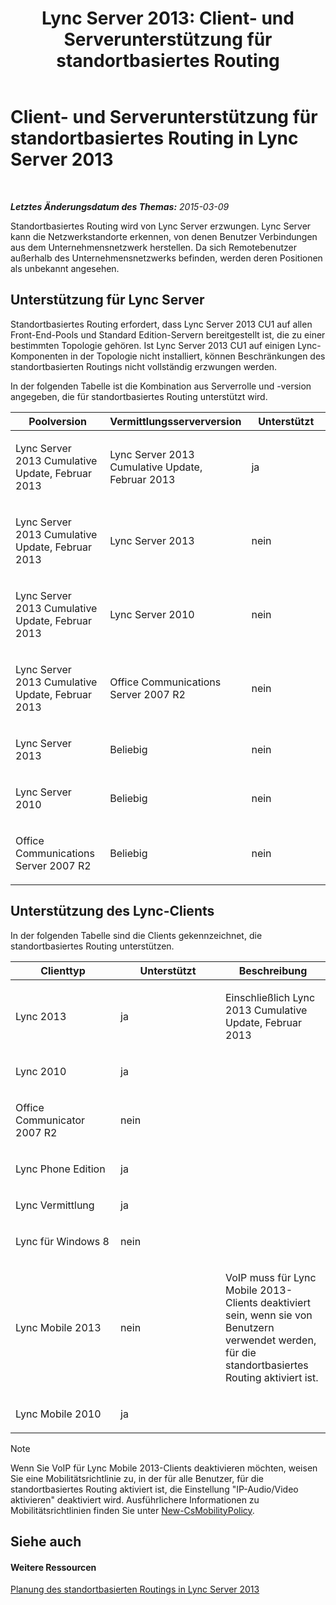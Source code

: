 ﻿---
title: 'Lync Server 2013: Client- und Serverunterstützung für standortbasiertes Routing'
TOCTitle: Client- und Serverunterstützung für standortbasiertes Routing
ms:assetid: 26c2ca3d-026d-4dd7-94fa-15ebb4406953
ms:mtpsurl: https://technet.microsoft.com/de-de/library/JJ994024(v=OCS.15)
ms:contentKeyID: 52056307
ms.date: 05/19/2016
mtps_version: v=OCS.15
ms.translationtype: HT
---

# Client- und Serverunterstützung für standortbasiertes Routing in Lync Server 2013

 

_**Letztes Änderungsdatum des Themas:** 2015-03-09_

Standortbasiertes Routing wird von Lync Server erzwungen. Lync Server kann die Netzwerkstandorte erkennen, von denen Benutzer Verbindungen aus dem Unternehmensnetzwerk herstellen. Da sich Remotebenutzer außerhalb des Unternehmensnetzwerks befinden, werden deren Positionen als unbekannt angesehen.

## Unterstützung für Lync Server

Standortbasiertes Routing erfordert, dass Lync Server 2013 CU1 auf allen Front-End-Pools und Standard Edition-Servern bereitgestellt ist, die zu einer bestimmten Topologie gehören. Ist Lync Server 2013 CU1 auf einigen Lync-Komponenten in der Topologie nicht installiert, können Beschränkungen des standortbasierten Routings nicht vollständig erzwungen werden.

In der folgenden Tabelle ist die Kombination aus Serverrolle und -version angegeben, die für standortbasiertes Routing unterstützt wird.


<table>
<colgroup>
<col style="width: 33%" />
<col style="width: 33%" />
<col style="width: 33%" />
</colgroup>
<thead>
<tr class="header">
<th>Poolversion</th>
<th>Vermittlungsserverversion</th>
<th>Unterstützt</th>
</tr>
</thead>
<tbody>
<tr class="odd">
<td><p>Lync Server 2013 Cumulative Update, Februar 2013</p></td>
<td><p>Lync Server 2013 Cumulative Update, Februar 2013</p></td>
<td><p>ja</p></td>
</tr>
<tr class="even">
<td><p>Lync Server 2013 Cumulative Update, Februar 2013</p></td>
<td><p>Lync Server 2013</p></td>
<td><p>nein</p></td>
</tr>
<tr class="odd">
<td><p>Lync Server 2013 Cumulative Update, Februar 2013</p></td>
<td><p>Lync Server 2010</p></td>
<td><p>nein</p></td>
</tr>
<tr class="even">
<td><p>Lync Server 2013 Cumulative Update, Februar 2013</p></td>
<td><p>Office Communications Server 2007 R2</p></td>
<td><p>nein</p></td>
</tr>
<tr class="odd">
<td><p>Lync Server 2013</p></td>
<td><p>Beliebig</p></td>
<td><p>nein</p></td>
</tr>
<tr class="even">
<td><p>Lync Server 2010</p></td>
<td><p>Beliebig</p></td>
<td><p>nein</p></td>
</tr>
<tr class="odd">
<td><p>Office Communications Server 2007 R2</p></td>
<td><p>Beliebig</p></td>
<td><p>nein</p></td>
</tr>
</tbody>
</table>


## Unterstützung des Lync-Clients

In der folgenden Tabelle sind die Clients gekennzeichnet, die standortbasiertes Routing unterstützen.


<table>
<colgroup>
<col style="width: 33%" />
<col style="width: 33%" />
<col style="width: 33%" />
</colgroup>
<thead>
<tr class="header">
<th>Clienttyp</th>
<th>Unterstützt</th>
<th>Beschreibung</th>
</tr>
</thead>
<tbody>
<tr class="odd">
<td><p>Lync 2013</p></td>
<td><p>ja</p></td>
<td><p>Einschließlich Lync 2013 Cumulative Update, Februar 2013</p></td>
</tr>
<tr class="even">
<td><p>Lync 2010</p></td>
<td><p>ja</p></td>
<td> </td>
</tr>
<tr class="odd">
<td><p>Office Communicator 2007 R2</p></td>
<td><p>nein</p></td>
<td> </td>
</tr>
<tr class="even">
<td><p>Lync Phone Edition</p></td>
<td><p>ja</p></td>
<td> </td>
</tr>
<tr class="odd">
<td><p>Lync Vermittlung</p></td>
<td><p>ja</p></td>
<td> </td>
</tr>
<tr class="even">
<td><p>Lync für Windows 8</p></td>
<td><p>nein</p></td>
<td> </td>
</tr>
<tr class="odd">
<td><p>Lync Mobile 2013</p></td>
<td><p>nein</p></td>
<td><p>VoIP muss für Lync Mobile 2013-Clients deaktiviert sein, wenn sie von Benutzern verwendet werden, für die standortbasiertes Routing aktiviert ist.</p></td>
</tr>
<tr class="even">
<td><p>Lync Mobile 2010</p></td>
<td><p>ja</p></td>
<td> </td>
</tr>
</tbody>
</table>

  


> [!NOTE]
> Wenn Sie VoIP für Lync Mobile 2013-Clients deaktivieren möchten, weisen Sie eine Mobilitätsrichtlinie zu, in der für alle Benutzer, für die standortbasiertes Routing aktiviert ist, die Einstellung "IP-Audio/Video aktivieren" deaktiviert wird. Ausführlichere Informationen zu Mobilitätsrichtlinien finden Sie unter <A href="https://docs.microsoft.com/en-us/powershell/module/skype/New-CsMobilityPolicy">New-CsMobilityPolicy</A>.



## Siehe auch

#### Weitere Ressourcen

[Planung des standortbasierten Routings in Lync Server 2013](lync-server-2013-planning-for-location-based-routing.md)

